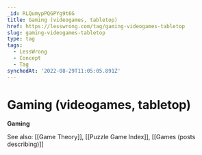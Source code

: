 ```yaml
---
_id: RLQumypPQGPYg9t6G
title: Gaming (videogames, tabletop)
href: https://lesswrong.com/tag/gaming-videogames-tabletop
slug: gaming-videogames-tabletop
type: tag
tags:
  - LessWrong
  - Concept
  - Tag
synchedAt: '2022-08-29T11:05:05.891Z'
---
```


# Gaming (videogames, tabletop)

**Gaming**

See also: [[Game Theory]], [[Puzzle Game Index]], [[Games (posts describing)]]

